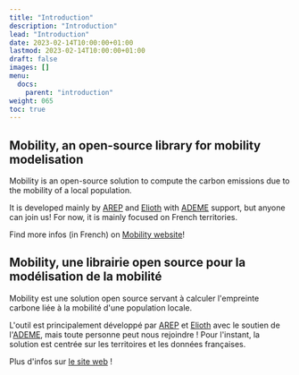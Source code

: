 ```yaml
---
title: "Introduction"
description: "Introduction"
lead: "Introduction"
date: 2023-02-14T10:00:00+01:00
lastmod: 2023-02-14T10:00:00+01:00
draft: false
images: []
menu:
  docs:
    parent: "introduction"
weight: 065
toc: true
---
```


## Mobility, an open-source library for mobility modelisation
Mobility is an open-source solution to compute the carbon emissions due to the mobility of a local population.

It is developed mainly by [AREP](https://arep.fr) and [Elioth](https://elioth.com/) with [ADEME](https://wiki.resilience-territoire.ademe.fr/wiki/Mobility) support, but anyone can join us!
For now, it is mainly focused on French territories.

Find more infos (in French) on [Mobility website](https://mobility-team.github.io/)!

## Mobility, une librairie open source pour la modélisation de la mobilité
Mobility est une solution open source servant à calculer l'empreinte carbone liée à la mobilité d'une population locale.


L'outil est principalement développé par [AREP](https://arep.fr) et [Elioth](https://elioth.com/) avec le soutien de l'[ADEME](https://wiki.resilience-territoire.ademe.fr/wiki/Mobility), mais toute personne peut nous rejoindre !
Pour l'instant, la solution est centrée sur les territoires et les données françaises.

Plus d'infos sur [le site web](https://mobility-team.github.io/) !

